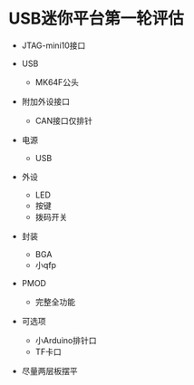 # USB迷你平台第一轮评估

* JTAG-mini10接口

* USB
    - MK64F公头

* 附加外设接口
    - CAN接口仅排针

* 电源
    - USB

* 外设
    - LED
    - 按键
    - 拨码开关

* 封装 
    - BGA
    - 小qfp

* PMOD
    - 完整全功能

* 可选项
    - 小Arduino排针口
    - TF卡口

* 尽量两层板摆平


